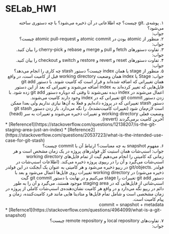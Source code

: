 # SELab_HW1


<div dir="rtl">
    ۱. پوشه‌ی .git چیست؟ چه اطلاعاتی در آن ذخیره می‌شود؟ با چه دستوری ساخته می‌شود؟</br>
        جواب: 
</div>

<div dir="rtl">
    ۲. منظور از atomic بودن در atomic commit و atomic pull-request چیست؟</br>
        جواب:
</div>

<div dir="rtl">
    ۳. تفاوت دستورهای fetch و pull و merge و rebase و cherry-pick را بیان کنید.</br>
        جواب:
</div>

<div dir="rtl">
    ۴. تفاوت دستورهای reset و revert و restore و switch و checkout را بیان کنید.</br>
        جواب:
</div>

<div dir="rtl">
    ۵. منظور از stage یا همان index چیست؟ دستور stash چه کاری را انجام می‌دهد؟</br>
        جواب: Stage یا index همان وضعیت working directory قبل از کامیت است، در واقع همان تغییراتی که اضافه شده‌اند و قرار است که کامیت شوند. با دستور git add فایل‌هایی که تغییر کرده‌اند به index اضافه می‌شوند و تغییراتی که بعد از این دستور اعمال می‌شوند در ‌index دیده نمی‌شوند تا وقتی که دوباره دستور git add زده شود. با زدن دستور git commit تغییراتی که در index وجود دارند کامیت می‌شوند. </br>
دستور stash تغییراتی که در پروژه داده‌ایم و فعلا به آن‌ها نیازی نداریم ولی بعدا ممکن است لازم‌مان شود (تغییرات کامیت‌نشده)، را نگه می‌دارد. باز زدن دستور ‌git stash وضعیت فعلی working directory و تغییرات ذخیره می‌شوند و تغییرات به سر (head) آخرین کامیت برمی‌گردند (revert).
</div>
* [Reference1](https://stackoverflow.com/questions/12138207/is-the-git-staging-area-just-an-index)
* [Reference2](https://stackoverflow.com/questions/20537223/what-is-the-intended-use-case-for-git-stash)

<div dir="rtl">
    ۶. مفهوم snapshot به چه معناست؟ ارتباط آن با commit چیست؟</br>
        جواب: اسنپ‌شات همان استیت کل فولدرهای پروژه در یک زمان مشخص است و هر زمانی که کامیتی را انجام می‌دهیم گیت از تمام فایل‌های working directory اسنپ‌شات می‌گیرد و آن را در ریپوی پروژه ذخیره می‌کند. (اطلاعات اسنپ‌شات در فولدر .git/objects در ریپو ذخیره می‌شود و هر کامیتی به عنوان یک آبجکت در این فولدر ذخیره می‌شود) در working directory تغییرات روی فایل‌ها اعمال می‌شود و بعد با دستور git add تغییرات را stage می‌کنیم و در نهایت با دستور git commit گیت اسنپ‌شاتی از فایل‌هایی که در ‌staging area موجود هستند، می‌گیرد و آن را به طور دائم در ریپو نگه می‌دارد و در واقع هر کامیت نشان‌دهنده‌ی اسنپ‌شات کاملی از پروژه در زمان مشخصی است و شامل تمام فایل‌ها و متادیتا هایی مانند فرد کامیت‌کننده، زمان و پیام کامیت است. </br>
commit = snapshot + metadata
</div>
* [Refernce1](https://stackoverflow.com/questions/4964099/what-is-a-git-snapshot)

<div dir="rtl">
    ۷. تفاوت‌های local repository و remote repository چیست؟</br>
        جواب:
</div>

</div>
